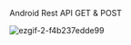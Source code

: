 Android Rest API
GET & POST

![ezgif-2-f4b237edde99](https://user-images.githubusercontent.com/52088746/59985204-c5d35b80-95f5-11e9-9989-adce470e35c9.gif)

